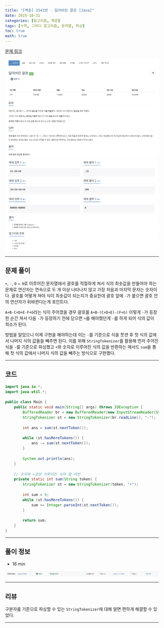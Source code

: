 ```yaml
---
title: "[백준] 1541번 - 잃어버린 괄호 [Java]"
date: 2025-10-31
categories: [알고리즘, 백준]
tags: [수학, 그리디 알고리즘, 문자열, 파싱]
toc: true
math: true
---
```


[문제 링크](https://www.acmicpc.net/problem/1541)

![](/assets/posts/2025-10/2025-10-31/백준%201541%20잃어버린%20괄호/photo1.png)
![](/assets/posts/2025-10/2025-10-31/백준%201541%20잃어버린%20괄호/photo2.png)

---

## 문제 풀이

`+`, `-`, `0` ~ `9`로 이루어진 문자열에서 괄호를 적절하게 쳐서 식의 최솟값을 만들어야 하는 문제로 연산자는 연속으로 두 개 이상 나타나지 않고 가장 처음과 마지막 문자는 숫자이다. 괄호를 어떻게 쳐야 식이 최솟값이 되는지가 중요한데 괄호 앞에 `-`가 붙으면 괄호 안의 연산자가 뒤바뀐다는게 포인트다.

`A+B-C+D+E-F+G`라는 식이 주어졌을 경우 괄호를 `A+B-(C+D+E)-(F+G)` 이렇게 `-`가 등장한 순간 쳐서 다음 `-`가 등장하기 전에 닫으면 `+`를 해야했던게 `-`를 하게 되어 식의 값이 최소가 된다.

방법을 알았으니 이제 구현을 해야하는데 이는 `-`를 기준으로 식을 쪼갠 후 첫 식의 값에서 나머지 식의 값들을 빼주면 된다. 이를 위해 `StringTokenizer`를 활용해 먼저 주어진 식을 `-`를 기준으로 파싱했고 `+`와 숫자로 이루어진 식의 값을 반환하는 메서드 `sum`을 통해 첫 식의 값에서 나머지 식의 값을 빼주는 방식으로 구현했다.

---

## 코드

```java
import java.io.*;
import java.util.*;

public class Main {
    public static void main(String[] args) throws IOException {
        BufferedReader br = new BufferedReader(new InputStreamReader(System.in));
        StringTokenizer st = new StringTokenizer(br.readLine(), "-");

        int ans = sum(st.nextToken());

        while (st.hasMoreTokens()) {
            ans -= sum(st.nextToken());
        }

        System.out.println(ans);
    }

    // 숫자와 +로만 이루어진 식의 합 리턴
    private static int sum(String token) {
        StringTokenizer st = new StringTokenizer(token, "+");

        int sum = 0;
        while (st.hasMoreTokens()) {
            sum += Integer.parseInt(st.nextToken());
        }

        return sum;
    }
}
```

---

## 풀이 정보

- 16 min

![](/assets/posts/2025-10/2025-10-31/백준%201541%20잃어버린%20괄호/photo3.png)

---

## 리뷰

구분자를 기준으로 파싱할 수 있는 `StringTokenizer`에 대해 알면 편하게 해결할 수 있었다.

---
